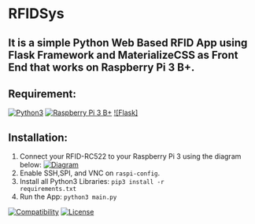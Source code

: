 # RFIDSys

## It is a simple Python Web Based RFID App using Flask Framework and MaterializeCSS as Front End that works on Raspberry Pi 3 B+.

## Requirement:
[![Python3](https://www.python.org/static/img/python-logo.png)](https://www.python.org/downloads/)
[![Raspberry Pi 3 B+](https://www.raspberrypi.org/homepage-9df4b/favicon.png)](https://www.raspberrypi.org/products/raspberry-pi-3-model-b-plus/)
[![Flask]](https://palletsprojects.com/p/flask/)

## Installation:
1. Connect your RFID-RC522 to your Raspberry Pi 3 using the diagram below:
[![Diagram](https://miro.medium.com/proxy/1*V7jGDYS_9IL1r24QZyzj6g.jpeg)](https://miro.medium.com/proxy/1*V7jGDYS_9IL1r24QZyzj6g.jpeg)
2. Enable SSH,SPI, and VNC on <code>raspi-config</code>.
2. Install all Python3 Libraries: <code>pip3 install -r requirements.txt</code>
3. Run the App: <code>python3 main.py</code>

[![Compatibility](https://img.shields.io/badge/python-3-brightgreen.svg)](https://github.com/mboy1011/RFIDSys.git)
[![License](https://img.shields.io/apm/l/vim-mode.svg)](https://github.com/mboy1011/RFIDSys.git)
